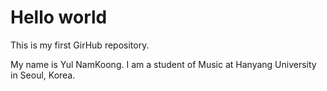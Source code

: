 # Hello world
This is my first GirHub repository.

My name is Yul NamKoong. I am a student of Music at Hanyang University in Seoul, Korea.
